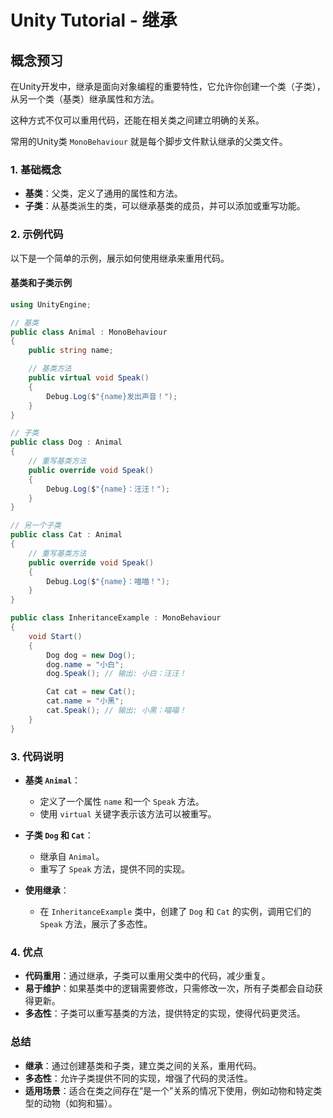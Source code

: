 # Unity Tutorial - 继承

## 概念预习

在Unity开发中，继承是面向对象编程的重要特性，它允许你创建一个类（子类），从另一个类（基类）继承属性和方法。

这种方式不仅可以重用代码，还能在相关类之间建立明确的关系。

常用的Unity类 `MonoBehaviour` 就是每个脚步文件默认继承的父类文件。

### 1. 基础概念

- **基类**：父类，定义了通用的属性和方法。
- **子类**：从基类派生的类，可以继承基类的成员，并可以添加或重写功能。

### 2. 示例代码

以下是一个简单的示例，展示如何使用继承来重用代码。

#### 基类和子类示例

```csharp
using UnityEngine;

// 基类
public class Animal : MonoBehaviour
{
    public string name;

    // 基类方法
    public virtual void Speak()
    {
        Debug.Log($"{name}发出声音！");
    }
}

// 子类
public class Dog : Animal
{
    // 重写基类方法
    public override void Speak()
    {
        Debug.Log($"{name}：汪汪！");
    }
}

// 另一个子类
public class Cat : Animal
{
    // 重写基类方法
    public override void Speak()
    {
        Debug.Log($"{name}：喵喵！");
    }
}

public class InheritanceExample : MonoBehaviour
{
    void Start()
    {
        Dog dog = new Dog();
        dog.name = "小白";
        dog.Speak(); // 输出: 小白：汪汪！

        Cat cat = new Cat();
        cat.name = "小黑";
        cat.Speak(); // 输出: 小黑：喵喵！
    }
}
```

### 3. 代码说明

- **基类 `Animal`**：
  - 定义了一个属性 `name` 和一个 `Speak` 方法。
  - 使用 `virtual` 关键字表示该方法可以被重写。

- **子类 `Dog` 和 `Cat`**：
  - 继承自 `Animal`。
  - 重写了 `Speak` 方法，提供不同的实现。

- **使用继承**：
  - 在 `InheritanceExample` 类中，创建了 `Dog` 和 `Cat` 的实例，调用它们的 `Speak` 方法，展示了多态性。

### 4. 优点

- **代码重用**：通过继承，子类可以重用父类中的代码，减少重复。
- **易于维护**：如果基类中的逻辑需要修改，只需修改一次，所有子类都会自动获得更新。
- **多态性**：子类可以重写基类的方法，提供特定的实现，使得代码更灵活。

### 总结

- **继承**：通过创建基类和子类，建立类之间的关系，重用代码。
- **多态性**：允许子类提供不同的实现，增强了代码的灵活性。
- **适用场景**：适合在类之间存在“是一个”关系的情况下使用，例如动物和特定类型的动物（如狗和猫）。
